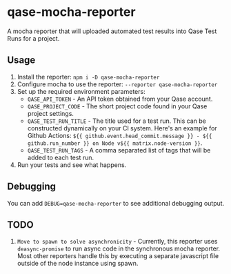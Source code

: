 # qase-mocha-reporter

A mocha reporter that will uploaded automated test results into Qase Test Runs for a project.

## Usage

1. Install the reporter: `npm i -D qase-mocha-reporter`
2. Configure mocha to use the reporter: `--reporter qase-mocha-reporter`
3. Set up the required environment parameters:
    * `QASE_API_TOKEN` - An API token obtained from your Qase account.
    * `QASE_PROJECT_CODE` - The short project code found in your Qase project settings.
    * `QASE_TEST_RUN_TITLE` - The title used for a test run. This can be constructed dynamically on your CI system. Here's an example for Github Actions: `${{ github.event.head_commit.message }} - ${{ github.run_number }} on Node v${{ matrix.node-version }}`.
    * `QASE_TEST_RUN_TAGS` - A comma separated list of tags that will be added to each test run.
4. Run your tests and see what happens.

## Debugging

You can add `DEBUG=qase-mocha-reporter` to see additional debugging output.

## TODO

1. `Move to spawn to solve asynchronicity` - Currently, this reporter uses `deasync-promise` to run async code in the synchronous mocha reporter. Most other reporters handle this by executing a separate javascript file outside of the node instance using spawn.